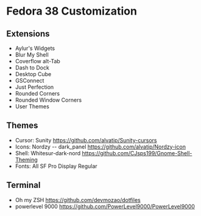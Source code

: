 # Fedora 38 Customization

## Extensions
- Aylur's Widgets
- Blur My Shell
- Coverflow alt-Tab
- Dash to Dock
- Desktop Cube
- GSConnect
- Just Perfection
- Rounded Corners
- Rounded Window Corners
- User Themes

## Themes
- Cursor: Sunity https://github.com/alvatip/Sunity-cursors
- Icons: Nordzy -- dark_panel https://github.com/alvatip/Nordzy-icon
- Shell: Whitesur-dark-nord https://github.com/CJsps199/Gnome-Shell-Theming
- Fonts: All SF Pro Display Regular

## Terminal
- Oh my ZSH https://github.com/devmozao/dotfiles
- powerlevel 9000 https://github.com/PowerLevel9000/PowerLevel9000